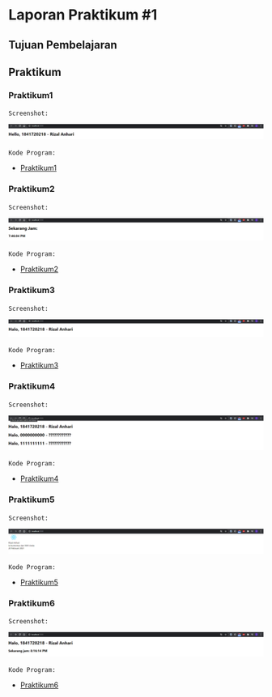 # Laporan Praktikum #1

## Tujuan Pembelajaran

## Praktikum

### Praktikum1

`Screenshot:`

![Praktikum1](img/Screenshot_1.png)

`Kode Program:`

* [Praktikum1](../../src/03_konsep_reactjs/praktikum1)

### Praktikum2

`Screenshot:`

![Praktikum2](img/Screenshot_2.png)

`Kode Program:`

* [Praktikum2](../../src/03_konsep_reactjs/praktikum2)

### Praktikum3

`Screenshot:`

![Praktikum3](img/Screenshot_3.png)

`Kode Program:`

* [Praktikum3](../../src/03_konsep_reactjs/praktikum3)

### Praktikum4

`Screenshot:`

![Praktikum4](img/Screenshot_4.png)

`Kode Program:`

* [Praktikum4](../../src/03_konsep_reactjs/praktikum4)

### Praktikum5

`Screenshot:`

![Praktikum5](img/Screenshot_5.png)

`Kode Program:`

* [Praktikum5](../../src/03_konsep_reactjs/praktikum5)

### Praktikum6

`Screenshot:`

![Praktikum6](img/Screenshot_6.png)

`Kode Program:`

* [Praktikum6](../../src/03_konsep_reactjs/praktikum6)
